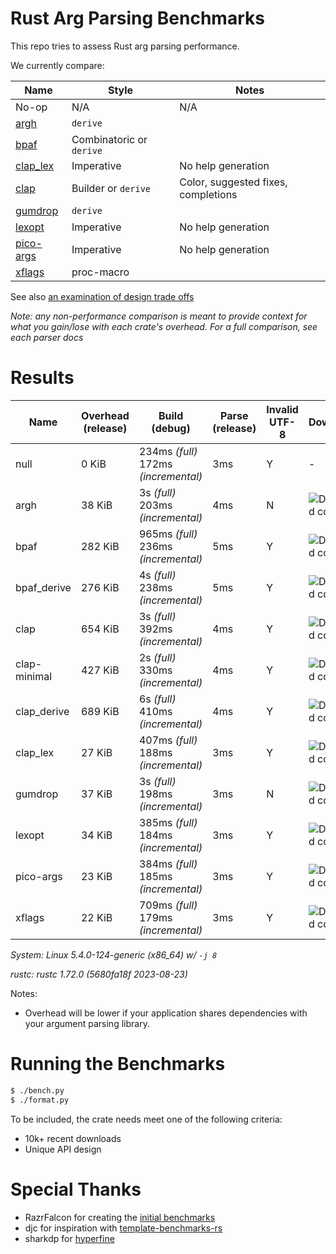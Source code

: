 # Rust Arg Parsing Benchmarks

This repo tries to assess Rust arg parsing performance.

We currently compare:

Name                                                 | Style                 | Notes
-----------------------------------------------------|-----------------------|------
No-op                                                | N/A                   | N/A
[argh](https://github.com/google/argh)               | `derive`              |
[bpaf](https://github.com/pacak/bpaf)                | Combinatoric or `derive` |
[clap_lex](https://github.com/clap-rs/clap)          | Imperative            | No help generation
[clap](https://github.com/clap-rs/clap)              | Builder or `derive`   | Color, suggested fixes, completions
[gumdrop](https://github.com/murarth/gumdrop)        | `derive`              |
[lexopt](https://github.com/blyxxyz/lexopt)          | Imperative            | No help generation
[pico-args](https://github.com/razrfalcon/pico-args) | Imperative            | No help generation
[xflags](https://github.com/matklad/xflags)          | proc-macro            |

See also [an examination of design trade offs](docs/tradeoffs.md)

*Note: any non-performance comparison is meant to provide context for what you
gain/lose with each crate's overhead.  For a full comparison, see each parser
docs*

# Results

Name | Overhead (release) | Build (debug) | Parse (release) | Invalid UTF-8 | Downloads | Version
-----|--------------------|---------------|-----------------|---------------|-----------|--------
null | 0 KiB | 234ms *(full)* <br/>172ms *(incremental)* | 3ms | Y | - | -
argh | 38 KiB | 3s *(full)* <br/>203ms *(incremental)* | 4ms | N | ![Download count](https://img.shields.io/crates/dr/argh) | v0.1.10
bpaf | 282 KiB | 965ms *(full)* <br/>236ms *(incremental)* | 5ms | Y | ![Download count](https://img.shields.io/crates/dr/bpaf) | v0.9.4
bpaf_derive | 276 KiB | 4s *(full)* <br/>238ms *(incremental)* | 5ms | Y | ![Download count](https://img.shields.io/crates/dr/bpaf) | v0.9.4
clap | 654 KiB | 3s *(full)* <br/>392ms *(incremental)* | 4ms | Y | ![Download count](https://img.shields.io/crates/dr/clap) | v4.4.0
clap-minimal | 427 KiB | 2s *(full)* <br/>330ms *(incremental)* | 4ms | Y | ![Download count](https://img.shields.io/crates/dr/clap) | v4.4.0
clap_derive | 689 KiB | 6s *(full)* <br/>410ms *(incremental)* | 4ms | Y | ![Download count](https://img.shields.io/crates/dr/clap) | v4.4.0
clap_lex | 27 KiB | 407ms *(full)* <br/>188ms *(incremental)* | 3ms | Y | ![Download count](https://img.shields.io/crates/dr/clap_lex) | v0.5.1
gumdrop | 37 KiB | 3s *(full)* <br/>198ms *(incremental)* | 3ms | N | ![Download count](https://img.shields.io/crates/dr/gumdrop) | v0.8.1
lexopt | 34 KiB | 385ms *(full)* <br/>184ms *(incremental)* | 3ms | Y | ![Download count](https://img.shields.io/crates/dr/lexopt) | v0.3.0
pico-args | 23 KiB | 384ms *(full)* <br/>185ms *(incremental)* | 3ms | Y | ![Download count](https://img.shields.io/crates/dr/pico-args) | v0.5.0
xflags | 22 KiB | 709ms *(full)* <br/>179ms *(incremental)* | 3ms | Y | ![Download count](https://img.shields.io/crates/dr/xflags) | v0.3.1

*System: Linux 5.4.0-124-generic (x86_64) w/ `-j 8`*

*rustc: rustc 1.72.0 (5680fa18f 2023-08-23)*

Notes:
- Overhead will be lower if your application shares dependencies with your argument parsing library.

# Running the Benchmarks

```bash
$ ./bench.py
$ ./format.py
```

To be included, the crate needs meet one of the following criteria:
- 10k+ recent downloads
- Unique API design

# Special Thanks

- RazrFalcon for creating the [initial benchmarks](https://github.com/RazrFalcon/pico-args)
- djc for inspiration with [template-benchmarks-rs](https://github.com/djc/template-benchmarks-rs)
- sharkdp for [hyperfine](https://github.com/sharkdp/hyperfine)
